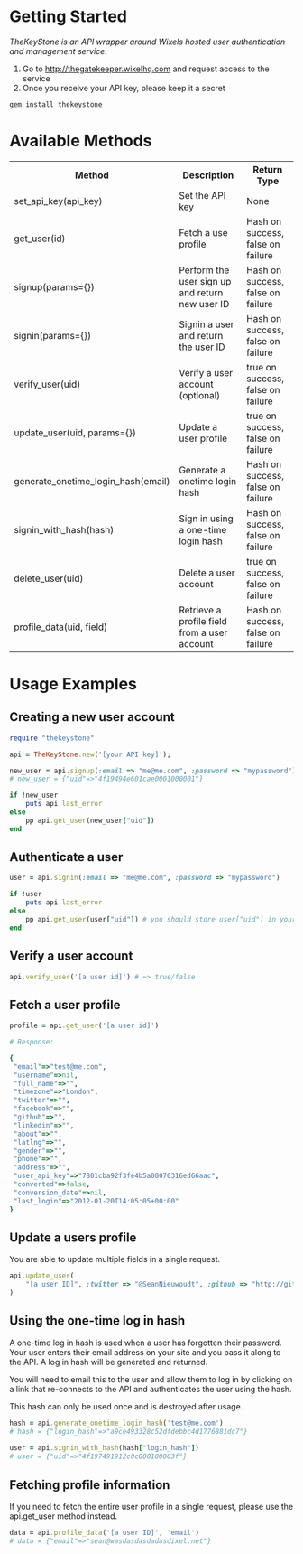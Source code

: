 # Getting Started

*TheKeyStone is an API wrapper around Wixels hosted user authentication and management service.*

1. Go to http://thegatekeeper.wixelhq.com and request access to the service
2. Once you receive your API key, please keep it a secret

``` ruby
gem install thekeystone
```

#  Available Methods

<table>
  <tr>
    <th>Method</th><th>Description</th><th>Return Type</th>
  </tr>
  <tr>
    <td>set_api_key(api_key)</td><td>Set the API key</td><td>None</td>
  </tr>
  <tr>
    <td>get_user(id)</td><td>Fetch a use profile</td><td>Hash on success, false on failure</td>
  </tr>
  <tr>
    <td>signup(params={})</td><td>Perform the user sign up and return new user ID</td><td>Hash on success, false on failure</td>
  </tr>
  <tr>
    <td>signin(params={})</td><td>Signin a user and return the user ID</td><td>Hash on success, false on failure</td>
  </tr>
  <tr>
    <td>verify_user(uid)</td><td>Verify a user account (optional)</td><td>true on success, false on failure</td>
  </tr>
  <tr>
    <td>update_user(uid, params={})</td><td>Update a user profile</td><td>true on success, false on failure</td>
  </tr>
  <tr>
    <td>generate_onetime_login_hash(email)</td><td>Generate a onetime login hash</td><td>Hash on success, false on failure</td>
  </tr>
  <tr>
    <td>signin_with_hash(hash)</td><td>Sign in using a one-time login hash</td><td>Hash on success, false on failure</td>
  </tr>
  <tr>
    <td>delete_user(uid)</td><td>Delete a user account</td><td>true on success, false on failure</td>
  </tr>
  <tr>
    <td>profile_data(uid, field)</td><td>Retrieve a profile field from a user account</td><td>Hash on success, false on failure</td>
  </tr>
</table>

#  Usage Examples

Creating a new user account
---------------------------

``` ruby
require "thekeystone"

api = TheKeyStone.new('[your API key]');

new_user = api.signup(:email => "me@me.com", :password => "mypassword") 
# new_user = {"uid"=>"4f19494e601cae0001000001"}

if !new_user
	puts api.last_error
else
	pp api.get_user(new_user["uid"]) 
end
```

Authenticate a user
-------------------

``` ruby
user = api.signin(:email => "me@me.com", :password => "mypassword")

if !user
	puts api.last_error
else
	pp api.get_user(user["uid"]) # you should store user["uid"] in your session at this point
end
```

Verify a user account
---------------------

``` ruby
api.verify_user('[a user id]') # => true/false
```

Fetch a user profile
--------------------

``` ruby
profile = api.get_user('[a user id]')

# Response:

{
 "email"=>"test@me.com",
 "username"=>nil,
 "full_name"=>"",
 "timezone"=>"London",
 "twitter"=>"",
 "facebook"=>"",
 "github"=>"",
 "linkedin"=>"",
 "about"=>"",
 "latlng"=>"",
 "gender"=>"",
 "phone"=>"",
 "address"=>"",
 "user_api_key"=>"7801cba92f3fe4b5a00070316ed66aac",
 "converted"=>false,
 "conversion_date"=>nil,
 "last_login"=>"2012-01-20T14:05:05+00:00"
}
```

Update a users profile
----------------------
You are able to update multiple fields in a single request.

``` ruby
api.update_user(
	"[a user ID]", :twitter => "@SeanNieuwoudt", :github => "http://github.com/organizations/Wixel"
)
```

Using the one-time log in hash
------------------------------
A one-time log in hash is used when a user has forgotten their password. Your user enters their email 
address on your site and you pass it along to the API. A log in hash will be generated and returned.

You will need to email this to the user and allow them to log in by clicking on a link that 
re-connects to the API and authenticates the user using the hash.

This hash can only be used once and is destroyed after usage.

``` ruby
hash = api.generate_onetime_login_hash('test@me.com') 
# hash = {"login_hash"=>"a9ce493328c52dfdebbc4d1776881dc7"}
	
user = api.signin_with_hash(hash["login_hash"])
# user = {"uid"=>"4f197491912c0c000100003f"}
```

Fetching profile information
----------------------------
If you need to fetch the entire user profile in a single request, please use the api.get_user method instead. 

``` ruby
data = api.profile_data('[a user ID]', 'email')
# data = {"email"=>"sean@wasdasdasdadasdixel.net"}
```






